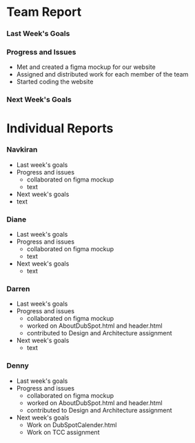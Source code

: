 # Team Report
### Last Week's Goals

### Progress and Issues
- Met and created a figma mockup for our website
- Assigned and distributed work for each member of the team
- Started coding the website
### Next Week's Goals



# Individual Reports
### Navkiran
- Last week's goals
- Progress and issues
  - collaborated on figma mockup
  - text
- Next week's goals
- text
### Diane
- Last week's goals
- Progress and issues
  - collaborated on figma mockup
  - text
- Next week's goals
  - text
### Darren
- Last week's goals
- Progress and issues
  - collaborated on figma mockup
  - worked on AboutDubSpot.html and header.html
  - contributed to Design and Architecture assignment
- Next week's goals
  - text
### Denny
- Last week's goals
- Progress and issues
  - collaborated on figma mockup
  - worked on AboutDubSpot.html and header.html
  - contributed to Design and Architecture assignment
- Next week's goals
  - Work on DubSpotCalender.html
  - Work on TCC assignment
